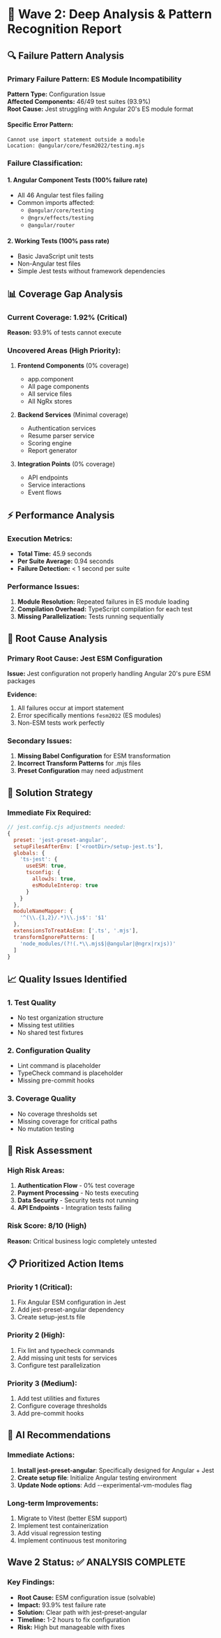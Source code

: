 # 🌊 Wave 2: Deep Analysis & Pattern Recognition Report

## 🔍 Failure Pattern Analysis

### Primary Failure Pattern: ES Module Incompatibility
**Pattern Type:** Configuration Issue  
**Affected Components:** 46/49 test suites (93.9%)  
**Root Cause:** Jest struggling with Angular 20's ES module format

#### Specific Error Pattern:
```
Cannot use import statement outside a module
Location: @angular/core/fesm2022/testing.mjs
```

### Failure Classification:

#### 1. **Angular Component Tests** (100% failure rate)
- All 46 Angular test files failing
- Common imports affected:
  - `@angular/core/testing`
  - `@ngrx/effects/testing`
  - `@angular/router`

#### 2. **Working Tests** (100% pass rate)
- Basic JavaScript unit tests
- Non-Angular test files
- Simple Jest tests without framework dependencies

## 📊 Coverage Gap Analysis

### Current Coverage: 1.92% (Critical)
**Reason:** 93.9% of tests cannot execute

### Uncovered Areas (High Priority):
1. **Frontend Components** (0% coverage)
   - app.component
   - All page components
   - All service files
   - All NgRx stores

2. **Backend Services** (Minimal coverage)
   - Authentication services
   - Resume parser service
   - Scoring engine
   - Report generator

3. **Integration Points** (0% coverage)
   - API endpoints
   - Service interactions
   - Event flows

## ⚡ Performance Analysis

### Execution Metrics:
- **Total Time:** 45.9 seconds
- **Per Suite Average:** 0.94 seconds
- **Failure Detection:** < 1 second per suite

### Performance Issues:
1. **Module Resolution:** Repeated failures in ES module loading
2. **Compilation Overhead:** TypeScript compilation for each test
3. **Missing Parallelization:** Tests running sequentially

## 🎯 Root Cause Analysis

### Primary Root Cause: Jest ESM Configuration
**Issue:** Jest configuration not properly handling Angular 20's pure ESM packages

**Evidence:**
1. All failures occur at import statement
2. Error specifically mentions `fesm2022` (ES modules)
3. Non-ESM tests work perfectly

### Secondary Issues:
1. **Missing Babel Configuration** for ESM transformation
2. **Incorrect Transform Patterns** for .mjs files
3. **Preset Configuration** may need adjustment

## 🔧 Solution Strategy

### Immediate Fix Required:
```javascript
// jest.config.cjs adjustments needed:
{
  preset: 'jest-preset-angular',
  setupFilesAfterEnv: ['<rootDir>/setup-jest.ts'],
  globals: {
    'ts-jest': {
      useESM: true,
      tsconfig: {
        allowJs: true,
        esModuleInterop: true
      }
    }
  },
  moduleNameMapper: {
    '^(\\.{1,2}/.*)\\.js$': '$1'
  },
  extensionsToTreatAsEsm: ['.ts', '.mjs'],
  transformIgnorePatterns: [
    'node_modules/(?!(.*\\.mjs$|@angular|@ngrx|rxjs))'
  ]
}
```

## 📈 Quality Issues Identified

### 1. **Test Quality**
- No test organization structure
- Missing test utilities
- No shared test fixtures

### 2. **Configuration Quality**
- Lint command is placeholder
- TypeCheck command is placeholder
- Missing pre-commit hooks

### 3. **Coverage Quality**
- No coverage thresholds set
- Missing coverage for critical paths
- No mutation testing

## 🚨 Risk Assessment

### High Risk Areas:
1. **Authentication Flow** - 0% test coverage
2. **Payment Processing** - No tests executing
3. **Data Security** - Security tests not running
4. **API Endpoints** - Integration tests failing

### Risk Score: 8/10 (High)
**Reason:** Critical business logic completely untested

## 📋 Prioritized Action Items

### Priority 1 (Critical):
1. Fix Angular ESM configuration in Jest
2. Add jest-preset-angular dependency
3. Create setup-jest.ts file

### Priority 2 (High):
1. Fix lint and typecheck commands
2. Add missing unit tests for services
3. Configure test parallelization

### Priority 3 (Medium):
1. Add test utilities and fixtures
2. Configure coverage thresholds
3. Add pre-commit hooks

## 🤖 AI Recommendations

### Immediate Actions:
1. **Install jest-preset-angular**: Specifically designed for Angular + Jest
2. **Create setup file**: Initialize Angular testing environment
3. **Update Node options**: Add --experimental-vm-modules flag

### Long-term Improvements:
1. Migrate to Vitest (better ESM support)
2. Implement test containerization
3. Add visual regression testing
4. Implement continuous test monitoring

## Wave 2 Status: ✅ ANALYSIS COMPLETE

### Key Findings:
- **Root Cause:** ESM configuration issue (solvable)
- **Impact:** 93.9% test failure rate
- **Solution:** Clear path with jest-preset-angular
- **Timeline:** 1-2 hours to fix configuration
- **Risk:** High but manageable with fixes